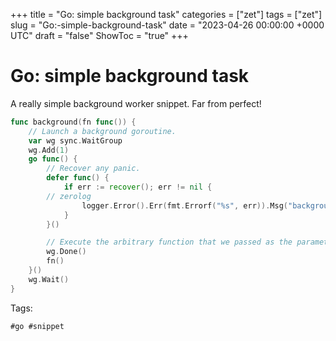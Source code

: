 +++
title = "Go: simple background task"
categories = ["zet"]
tags = ["zet"]
slug = "Go:-simple-background-task"
date = "2023-04-26 00:00:00 +0000 UTC"
draft = "false"
ShowToc = "true"
+++

# Go: simple background task

A really simple background worker snippet. Far from perfect!

```go
func background(fn func()) {
	// Launch a background goroutine.
	var wg sync.WaitGroup
	wg.Add(1)
	go func() {
		// Recover any panic.
		defer func() {
			if err := recover(); err != nil {
        // zerolog
				logger.Error().Err(fmt.Errorf("%s", err)).Msg("background-task")
			}
		}()

		// Execute the arbitrary function that we passed as the parameter.
		wg.Done()
		fn()
	}()
	wg.Wait()
}
```

Tags:

    #go #snippet

